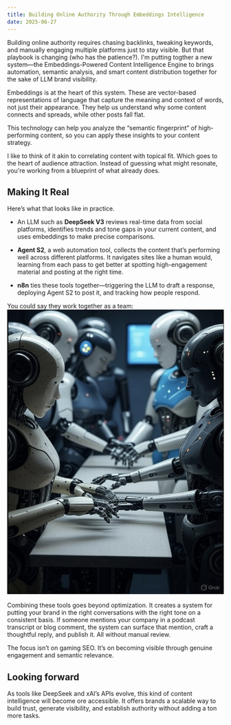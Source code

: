 ```yaml
---
title: Building Online Authority Through Embeddings Intelligence
date: 2025-06-27
---
```

Building online authority requires chasing backlinks, tweaking keywords, and manually engaging multiple platforms just to stay visible. But that playbook is changing (who has the patience?). I'm putting togther a new system—the Embeddings-Powered Content Intelligence Engine to brings automation, semantic analysis, and smart content distribution together for the sake of LLM brand visibility.

Embeddings is at the heart of this system. These are vector-based representations of language that capture the meaning and context of words, not just their appearance. They help us understand why some content connects and spreads, while other posts fall flat.

<!--truncate-->

This technology can help you analyze the “semantic fingerprint” of high-performing content, so you can apply these insights to your content strategy.

I like to think of it akin to correlating content with topical fit. Which goes to the heart of audience attraction. Instead of guessing what might resonate, you're working from a blueprint of what already does.

## Making It Real
Here’s what that looks like in practice.

- An LLM such as **DeepSeek V3** reviews real-time data from social platforms, identifies trends and tone gaps in your current content, and uses embeddings to make precise comparisons.

- **Agent S2**, a web automation tool, collects the content that’s performing well across different platforms. It navigates sites like a human would, learning from each pass to get better at spotting high-engagement material and posting at the right time.

- **n8n** ties these tools together—triggering the LLM to draft a response, deploying Agent S2 to post it, and tracking how people respond.

You could say they work together as a team:
<img src="/img/huddle.png" alt="AI Huddle" width="800"/>

Combining these tools goes beyond optimization. It creates a system for putting your brand in the right conversations with the right tone on a consistent basis. If someone mentions your company in a podcast transcript or blog comment, the system can surface that mention, craft a thoughtful reply, and publish it. All without manual review.

The focus isn’t on gaming SEO. It’s on becoming visible through genuine engagement and semantic relevance.

## Looking forward
As tools like DeepSeek and xAI’s APIs evolve, this kind of content intelligence will become ore accessible. It offers brands a scalable way to build trust, generate visibility, and establish authority without adding a ton more tasks.